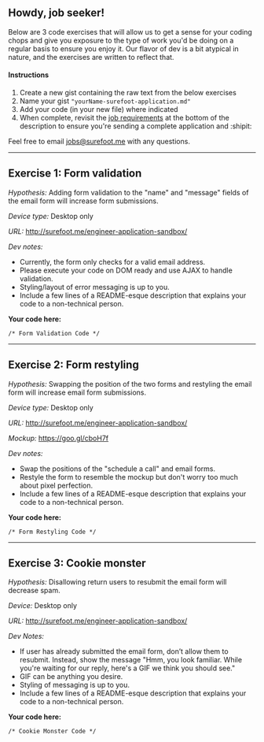 ## Howdy, job seeker!

Below are 3 code exercises that will allow us to get a sense for your coding chops and give you exposure to the type of work you'd be doing on a regular basis to ensure you enjoy it. Our flavor of dev is a bit atypical in nature, and the exercises are written to reflect that.

#### Instructions
1) Create a new gist containing the raw text from the below exercises
2) Name your gist `"yourName-surefoot-application.md"`
3) Add your code (in your new file) where indicated 
4) When complete, revisit the [job requirements](http://surefoot.me/jobs/engineer/) at the bottom of the description to ensure you're sending a complete application and :shipit:

Feel free to email jobs@surefoot.me with any questions.

---------------------------------------------------------
## Exercise 1: Form validation
*Hypothesis:* Adding form validation to the "name" and "message" fields of the email form will increase form submissions.

*Device type:* Desktop only  

*URL:* http://surefoot.me/engineer-application-sandbox/

*Dev notes:*
- Currently, the form only checks for a valid email address. 
- Please execute your code on DOM ready and use AJAX to handle validation.
- Styling/layout of error messaging is up to you.
- Include a few lines of a README-esque description that explains your code to a non-technical person.

**Your code here:**

```
/* Form Validation Code */
```
---

## Exercise 2: Form restyling

*Hypothesis:* Swapping the position of the two forms and restyling the email form will increase email form submissions.

*Device type:* Desktop only

*URL:* http://surefoot.me/engineer-application-sandbox/

*Mockup:* https://goo.gl/cboH7f

*Dev notes:*
- Swap the positions of the "schedule a call" and email forms.
- Restyle the form to resemble the mockup but don't worry too much about pixel perfection.
- Include a few lines of a README-esque description that explains your code to a non-technical person.


**Your code here:**

```
/* Form Restyling Code */
```
---

## Exercise 3: Cookie monster

*Hypothesis:* Disallowing return users to resubmit the email form will decrease spam.

*Device:* Desktop only

*URL:* http://surefoot.me/engineer-application-sandbox/

*Dev Notes:*
- If user has already submitted the email form, don’t allow them to resubmit. Instead, show the message "Hmm, you look familiar. While you're waiting for our reply, here's a GIF we think you should see."
- GIF can be anything you desire.
- Styling of messaging is up to you.
- Include a few lines of a README-esque description that explains your code to a non-technical person.


**Your code here:**

```
/* Cookie Monster Code */
```
